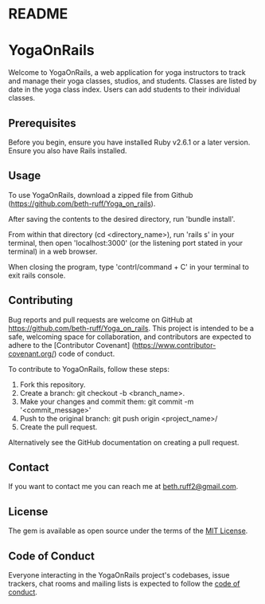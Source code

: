 # README

# YogaOnRails

Welcome to YogaOnRails, a web application for yoga instructors to track and manage their yoga classes, studios, and students. Classes are listed by date in the yoga class index. Users can add students to their individual classes.

## Prerequisites

Before you begin, ensure you have installed Ruby v2.6.1 or a later version. Ensure you also have Rails installed.

## Usage

To use YogaOnRails, download a zipped file from Github (https://github.com/beth-ruff/Yoga_on_rails). 

After saving the contents to the desired directory, run 'bundle install'.

From within that directory (cd <directory_name>), run 'rails s' in your terminal, then open 'localhost:3000' (or the listening port stated in your terminal) in a web browser.

When closing the program, type 'contrl/command + C' in your terminal to exit rails console.

## Contributing

Bug reports and pull requests are welcome on GitHub at https://github.com/beth-ruff/Yoga_on_rails. This project is intended to be a safe, welcoming space for collaboration, and contributors are expected to adhere to the [Contributor Covenant] (https://www.contributor-covenant.org/) code of conduct.

To contribute to YogaOnRails, follow these steps:

1. Fork this repository.
2. Create a branch: git checkout -b <branch_name>.
3. Make your changes and commit them: git commit -m '<commit_message>'
4. Push to the original branch: git push origin <project_name>/<location>
5. Create the pull request.

Alternatively see the GitHub documentation on creating a pull request.

## Contact

If you want to contact me you can reach me at beth.ruff2@gmail.com.

## License 

The gem is available as open source under the terms of the [MIT License](https://opensource.org/licenses/MIT).

## Code of Conduct
Everyone interacting in the YogaOnRails project's codebases, issue trackers, chat rooms and mailing lists is expected to follow the [code of conduct](https://github.com/beth-ruff/Yoga_on_rails/blob/master/CODE_OF_CONDUCT.md).
